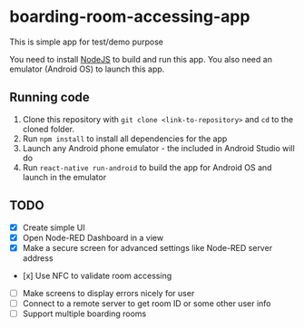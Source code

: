 # boarding-room-accessing-app

This is simple app for test/demo purpose

You need to install [NodeJS](https://nodejs.org/en/download/) to build and run this app. You also need an emulator (Android OS) to launch this app.

## Running code

1. Clone this repository with `git clone <link-to-repository>` and `cd` to the cloned folder.
2. Run `npm install` to install all dependencies for the app
3. Launch any Android phone emulator - the included in Android Studio will do
4. Run `react-native run-android` to build the app for Android OS and launch in the emulator

## TODO

- [x] Create simple UI
- [x] Open Node-RED Dashboard in a view
- [x] Make a secure screen for advanced settings like Node-RED server address
- [х] Use NFC to validate room accessing
- [ ] Make screens to display errors nicely for user
- [ ] Connect to a remote server to get room ID or some other user info
- [ ] Support multiple boarding rooms
